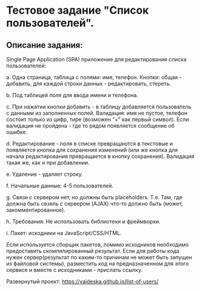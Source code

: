 # Тестовое задание "Список пользователей".

## Описание задания:

Single Page Application (SPA) приложение для редактирования списка пользователей:

a. Одна страница, таблица с полями: имя, телефон. Кнопки: общая - добавить, для каждой строки данных - редактировать, стереть.

b. Под таблицей поля для ввода имени и телефона.

c. При нажатии кнопки добавить - в таблицу добавляется пользователь с данными из заполненных полей. Валидация: имя не пустое, телефон состоит только из цифр, тире (возможен “+” как первый символ). Если валидация не пройдена - где то рядом появляется сообщение об ошибке.

d. Редактирование - поля в списке превращаются в текстовые и появляется кнопка для сохранения изменений (или же кнопка для начала редактирования превращается в кнопку сохранения). Валидация такая же, как и при добавлении.

e. Удаление - удаляет строку.

f. Начальные данные: 4-5 пользователей.

g. Связи с сервером нет, но должны быть placeholders. Т.е. Там, где должна быть свзяль с сервером (AJAX) что-то должно быть (может, закомментированное).

h. Требования: Не использовать библиотеки и фреймворки.

i. Пакет: исходники на JavaScript/CSS/HTML.

Если используется сборщик пакетов, помимо исходников необходимо предоставить скомпилированный результат. Если для работы кода нужен сервер(результат по каким-то причинам не может быть запущен из файловой системы),
разместить код на предназначенном для этого сервисе и вместе с исходниками - прислать ссылку.

Развернутый проект:
https://vaideska.github.io/list-of-users/
